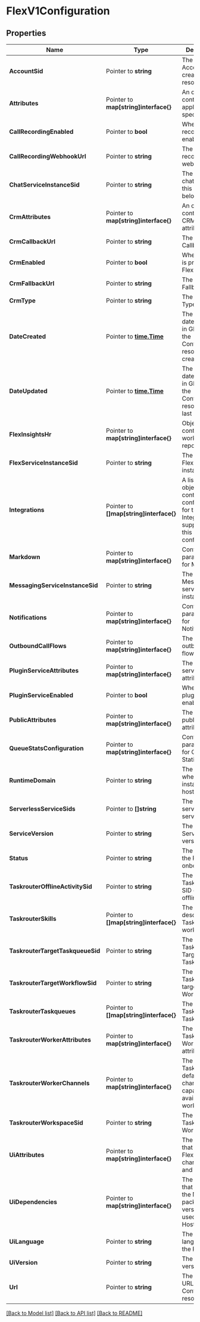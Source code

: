 # FlexV1Configuration

## Properties

Name | Type | Description | Notes
------------ | ------------- | ------------- | -------------
**AccountSid** | Pointer to **string** | The SID of the Account that created the resource |
**Attributes** | Pointer to **map[string]interface{}** | An object that contains application-specific data |
**CallRecordingEnabled** | Pointer to **bool** | Whether call recording is enabled |
**CallRecordingWebhookUrl** | Pointer to **string** | The call recording webhook URL |
**ChatServiceInstanceSid** | Pointer to **string** | The SID of the chat service this user belongs to |
**CrmAttributes** | Pointer to **map[string]interface{}** | An object that contains the CRM attributes |
**CrmCallbackUrl** | Pointer to **string** | The CRM Callback URL |
**CrmEnabled** | Pointer to **bool** | Whether CRM is present for Flex |
**CrmFallbackUrl** | Pointer to **string** | The CRM Fallback URL |
**CrmType** | Pointer to **string** | The CRM Type |
**DateCreated** | Pointer to [**time.Time**](time.Time.md) | The ISO 8601 date and time in GMT when the Configuration resource was created |
**DateUpdated** | Pointer to [**time.Time**](time.Time.md) | The ISO 8601 date and time in GMT when the Configuration resource was last updated |
**FlexInsightsHr** | Pointer to **map[string]interface{}** | Object that controls workspace reporting |
**FlexServiceInstanceSid** | Pointer to **string** | The SID of the Flex service instance |
**Integrations** | Pointer to **[]map[string]interface{}** | A list of objects that contain the configurations for the Integrations supported in this configuration |
**Markdown** | Pointer to **map[string]interface{}** | Configurable parameters for Markdown |
**MessagingServiceInstanceSid** | Pointer to **string** | The SID of the Messaging service instance |
**Notifications** | Pointer to **map[string]interface{}** | Configurable parameters for Notifications |
**OutboundCallFlows** | Pointer to **map[string]interface{}** | The list of outbound call flows |
**PluginServiceAttributes** | Pointer to **map[string]interface{}** | The plugin service attributes |
**PluginServiceEnabled** | Pointer to **bool** | Whether the plugin service enabled |
**PublicAttributes** | Pointer to **map[string]interface{}** | The list of public attributes |
**QueueStatsConfiguration** | Pointer to **map[string]interface{}** | Configurable parameters for Queues Statistics |
**RuntimeDomain** | Pointer to **string** | The URL where the Flex instance is hosted |
**ServerlessServiceSids** | Pointer to **[]string** | The list of serverless service SIDs |
**ServiceVersion** | Pointer to **string** | The Flex Service version |
**Status** | Pointer to **string** | The status of the Flex onboarding |
**TaskrouterOfflineActivitySid** | Pointer to **string** | The TaskRouter SID of the offline activity |
**TaskrouterSkills** | Pointer to **[]map[string]interface{}** | The Skill description for TaskRouter workers |
**TaskrouterTargetTaskqueueSid** | Pointer to **string** | The SID of the TaskRouter Target TaskQueue |
**TaskrouterTargetWorkflowSid** | Pointer to **string** | The SID of the TaskRouter target Workflow |
**TaskrouterTaskqueues** | Pointer to **[]map[string]interface{}** | The list of TaskRouter TaskQueues |
**TaskrouterWorkerAttributes** | Pointer to **map[string]interface{}** | The TaskRouter Worker attributes |
**TaskrouterWorkerChannels** | Pointer to **map[string]interface{}** | The TaskRouter default channel capacities and availability for workers |
**TaskrouterWorkspaceSid** | Pointer to **string** | The SID of the TaskRouter Workspace |
**UiAttributes** | Pointer to **map[string]interface{}** | The object that describes Flex UI characteristics and settings |
**UiDependencies** | Pointer to **map[string]interface{}** | The object that defines the NPM packages and versions to be used in Hosted Flex |
**UiLanguage** | Pointer to **string** | The primary language of the Flex UI |
**UiVersion** | Pointer to **string** | The Pinned UI version |
**Url** | Pointer to **string** | The absolute URL of the Configuration resource |

[[Back to Model list]](../README.md#documentation-for-models) [[Back to API list]](../README.md#documentation-for-api-endpoints) [[Back to README]](../README.md)


